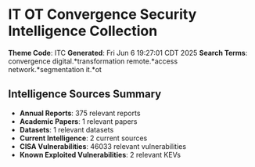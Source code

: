 # IT OT Convergence Security Intelligence Collection
**Theme Code**: ITC
**Generated**: Fri Jun  6 19:27:01 CDT 2025
**Search Terms**: convergence digital.*transformation remote.*access network.*segmentation it.*ot

## Intelligence Sources Summary
- **Annual Reports**: 375 relevant reports
- **Academic Papers**: 1 relevant papers
- **Datasets**: 1 relevant datasets
- **Current Intelligence**: 2 current sources
- **CISA Vulnerabilities**: 46033 relevant vulnerabilities
- **Known Exploited Vulnerabilities**: 2 relevant KEVs

